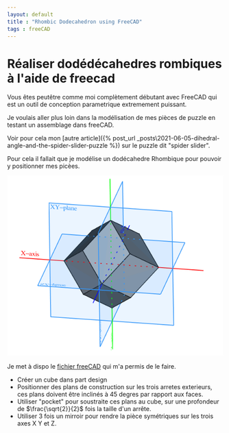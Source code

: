 ```yaml
---
layout: default
title : "Rhombic Dodecahedron using FreeCAD"
tags : freeCAD
---
```

# Réaliser dodédécahedres rombiques à l'aide de freecad

Vous êtes peutêtre comme moi complètement débutant avec FreeCAD qui est un outil de conception parametrique extremement puissant.

Je voulais aller plus loin dans la modélisation de mes pièces de puzzle en testant un assemblage dans freeCAD.

Voir pour cela mon [autre article]({% post_url _posts\2021-06-05-dihedral-angle-and-the-spider-slider-puzzle %}) sur le puzzle dit "spider slider". 

Pour cela il fallait que je modélise un dodécahedre Rhombique pour pouvoir y positionner mes picèes.

![preview](/assets/download/freecad/rhombic-dodecahedron.png)

Je met à dispo le [fichier freeCAD](/assets/download/freecad/rhombic-dodecahedron.FCStd) qui m'a permis de le faire.

* Créer un cube dans part design
* Positionner des plans de construction sur les trois arretes exterieurs, ces plans doivent être inclinés à 45 degres par rapport aux faces.
* Utiliser "pocket" pour soustraite ces plans au cube, sur une profondeur de $\frac{\sqrt{2}}{2}$ fois la taille d'un arrête.
* Utiliser 3 fois un mirroir pour rendre la pièce symétriques sur les trois axes X Y et Z.

